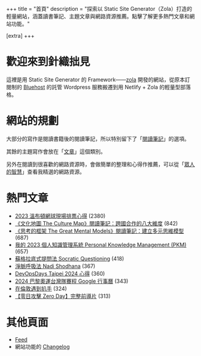 +++
title = "首頁"
description = "探索以 Static Site Generator（Zola）打造的輕量網站，涵蓋讀書筆記、主題文章與網路資源推薦。點擊了解更多熱門文章和網站功能。"

[extra]
+++

# 歡迎來到針織拙見

這裡是用 Static Site Generator 的 Framework——[zola](https://www.getzola.org/documentation/getting-started/overview/) 開發的網站，從原本訂閱制的 [Bluehost](https://www.bluehost.com/) 的託管 Wordpress 服務搬遷到用 Netlify + Zola 的輕量型部落格。

# 網站的規劃

大部分的寫作是閱讀書籍後的閱讀筆記，所以特別留下了「[閱讀筆記](reading-notes/)」的選項。

其餘的主題寫作會放在「[文章](blog/)」這個類別。

另外在閱讀到很喜歡的網路資源時，會做簡單的整理和心得作推薦，可以從「[眾人的智慧](wistom/)」查看我精選的網路資源。

# 熱門文章
* [2023 溫布頓網球現場排票心得](/blog/2023-wimbledon-tennis/) <span class="view-count">(2380)</span>
* [《文化地圖 The Culture Map》閱讀筆記：跨國合作的八大維度](/reading-notes/the-culture-map/) <span class="view-count">(842)</span>
* [《思考的框架 The Great Mental Models》閱讀筆記：建立多元思維模型](/reading-notes/the-great-mental-models/) <span class="view-count">(687)</span>
* [我的 2023 個人知識管理系統 Personal Knowledge Management (PKM)](/blog/2023-personal-knowledge-management/) <span class="view-count">(657)</span>
* [蘇格拉底式提問法 Socratic Questioning](/wisdom/methods/socratic-questioning/) <span class="view-count">(418)</span>
* [淨脈呼吸法 Nadi Shodhana](/wisdom/methods/nadi-shodhana/) <span class="view-count">(367)</span>
* [DevOpsDays Taipei 2024 心得](/blog/2024-devopsdays-taipei/) <span class="view-count">(360)</span>
* [2024 巴黎奧運台灣隊賽程 Google 行事曆](/blog/2024-olympics-taiwan-calendar/) <span class="view-count">(343)</span>
* [在倫敦遇到扒手](/blog/london-pickpocketing/) <span class="view-count">(324)</span>
* [【零日攻擊 Zero Day】完整前導片](/wisdom/videos/zero-day-trailer/) <span class="view-count">(313)</span>


# 其他頁面
* [Feed](/atom.xml)
* 網站功能的 [Changelog](@/changelog/index.md)
